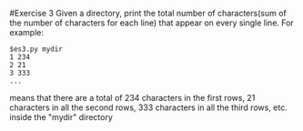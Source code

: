 #Exercise 3
Given a directory, print the total number of characters(sum of the number of characters for each line) that appear on every single line.
For example:
```
$es3.py mydir
1 234
2 21
3 333
...
```
means that there are a total of 234 characters in the first rows, 21 characters in all the second rows, 333 characters in all the third rows, etc. inside the "mydir" directory